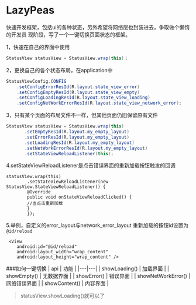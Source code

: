 # LazyPeas
快速开发框架，包括ui的各种状态，另外希望将网络层也封装进去，争取做个懒惰的开发员
现阶段，写了一个一键切换页面状态的框架。

1，快速在自己的界面中使用
``` java
StatusView statusView = StatusView.wrap(this)；
```
2，更换自己的各个状态布局，在application中
``` java
StatusViewConfig.CONFIG
	.setConfigErrorResId(R.layout.state_view_error)
	.setConfigEmptyResId(R.layout.state_view_empty)
	.setConfigLoadingResId(R.layout.state_view_loading)
	.setConfigNetWorkErrorResId(R.layout.state_view_network_error);
```

3，只有某个页面的布局文件不一样，但其他页面仍旧保留原有文件
``` java
StatusView statusView = StatusView.wrap(this)
       .setEmptyResId(R.layout.my_empty_layout)
       .setErrorResId(R.layout.my_empty_layout)
       .setLoadingResId(R.layout.my_empty_layout)
       .setNetWorkErrorResId(R.layout.my_empty_layout)
       .setStateViewReloadListener(this);
```
 4.setStateViewReloadListener是点击错误界面的重新加载按钮触发的回调


```
statusView.wrap(this)
		.setStateViewReloadListener(new StatusView.StateViewReloadListener() {
		@Override
		public void onStateViewReloadClicked() {
		//当点击重新加载
		}
		});
```

5.举例，自定义的error_layout与network_error_layout 重新加载的按钮id设置为`@id/reload`

```
 <View
    android:id="@id/reload"
    android:layout_width="wrap_content"
    android:layout_height="wrap_content" />
```

###如何一键切换
| api | 功能 |
|---|---|
| showLoading() | 加载界面 |
| showEmpty() | 无数据界面 |
| showError() | 错误界面 |
| showNetWorkError() | 网络错误界面 |
| showContent() | 内容界面 |
>statusView.showLoading()就可以了